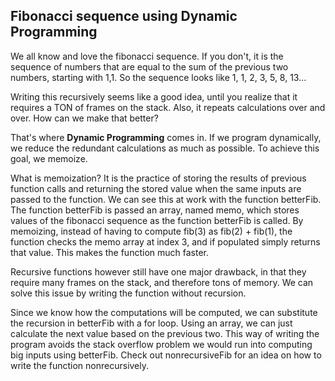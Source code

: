 ## Fibonacci sequence using Dynamic Programming

We all know and love the fibonacci sequence. If you don't, it is the sequence of numbers that are equal to the sum of the previous two numbers, starting with 1,1. So the sequence looks like 1, 1, 2, 3, 5, 8, 13...

Writing this recursively seems like a good idea, until you realize that it requires a TON of frames on the stack. Also, it repeats calculations over and over. How can we  make that better? 

That's where **Dynamic Programming** comes in. If we program dynamically, we reduce the redundant calculations as much as possible. To achieve this goal, we memoize.

What is memoization? It is the practice of storing the results of previous function calls and returning the stored value when the same inputs are passed to the function. We can see this at work with the function betterFib. The function betterFib is passed an array, named memo, which stores values of the fibonacci sequence as the function betterFib is called. By memoizing, instead of having to compute fib(3) as fib(2) + fib(1), the function checks the memo array at index 3, and if populated simply returns that value. This makes the function much faster. 

Recursive functions however still have one major drawback, in that they require many frames on the stack, and therefore tons of memory. We can solve this issue by writing the function without recursion. 

Since we know how the computations will be computed, we can substitute the recursion in betterFib with a for loop. Using an array, we can just calculate the next value based on the previous  two. This way of writing the program avoids the stack overflow problem we would run into computing big inputs using betterFib. Check out nonrecursiveFib for an idea on how to write the function nonrecursively.  

